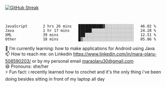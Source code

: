 

 <!--<img align="center" src="https://github-readme-stats.vercel.app/api?username=MaraxD&theme=github_dark&show_icons=true&count_private=true"/>-->
[![GitHub Streak](http://github-readme-streak-stats.herokuapp.com?user=MaraxD&theme=tokyonight_duo&align=center)](https://git.io/streak-stats)
 
 
 <br/>

<!--START_SECTION:waka-->

```text
JavaScript       2 hrs 26 mins   ███████████▓░░░░░░░░░░░░░   46.02 %
Java             1 hr 17 mins    ██████░░░░░░░░░░░░░░░░░░░   24.28 %
XML              39 mins         ███░░░░░░░░░░░░░░░░░░░░░░   12.51 %
Other            18 mins         █▒░░░░░░░░░░░░░░░░░░░░░░░   05.86 %
```

<!--END_SECTION:waka-->
<!--[![willianrod's wakatime stats](https://github-readme-stats.vercel.app/api/wakatime?username=MaraxD)](https://github.com/anuraghazra/github-readme-stats)-->

🌱 I’m currently learning: how to make applications for Android using Java<br/>
📫 How to reach me: on Linkedin https://www.linkedin.com/in/mara-olaru-508590203/ or by my personal email maraolaru30@gmail.com <br/>
😄 Pronouns: she/her <br/>
⚡ Fun fact: i recently learned how to crochet and it's the only thing i've been doing besides sitting in front of my laptop all day <br/>
 
